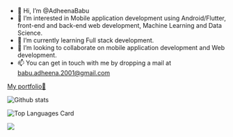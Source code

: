 - 👋 Hi, I’m @AdheenaBabu
- 👀 I’m interested in Mobile application development using Android/Flutter, front-end and back-end web development, Machine Learning and Data Science.
- 🌱 I’m currently learning Full stack development.
- 💞️ I’m looking to collaborate on mobile application development and Web development.
- 📫 You can get in touch with me by dropping a mail at babu.adheena.2001@gmail.com

<!---
AdheenaBabu/AdheenaBabu is a ✨ special ✨ repository because its `README.md` (this file) appears on your GitHub profile.
You can click the Preview link to take a look at your changes.
--->

<a text-decoration="none" href="https://confident-minsky-39df25.netlify.app/"> My portfolio🥰</a>

![Github stats](https://github-readme-stats.vercel.app/api?username=AdheenaBabu&theme=tokyonight&show_icons=true&count_private=true)
<br>

![Top Languages Card](https://github-readme-stats.vercel.app/api/top-langs/?username=AdheenaBabu&hide=Jupyter%20Notebook,CSS)
<br>

![](https://komarev.com/ghpvc/?username=AdheenaBabu&color=0a638e)
<br>
